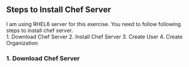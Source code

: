 ## Steps to Install Chef Server
I am using RHEL6 server for this exercise. You need to follow following steps to install chef server.  
        1. Download Chef Server 
        2. Install Chef Server
        3. Create User
        4. Create Organization

### 1. Download Chef Server
